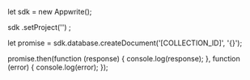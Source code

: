 let sdk = new Appwrite();

sdk
    .setProject('')
;

let promise = sdk.database.createDocument('[COLLECTION_ID]', '{}');

promise.then(function (response) {
    console.log(response);
}, function (error) {
    console.log(error);
});